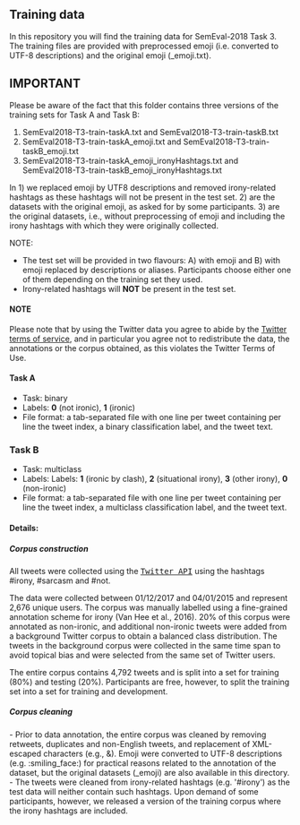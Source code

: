 ## Training data ##

In this repository you will find the training data for SemEval-2018 Task 3. The training files are provided with preprocessed emoji (i.e. converted to UTF-8 descriptions) and the original emoji (_emoji.txt).


## IMPORTANT ##
Please be aware of the fact that this folder contains three versions of the training sets for Task A and Task B:
1. SemEval2018-T3-train-taskA.txt and SemEval2018-T3-train-taskB.txt
2. SemEval2018-T3-train-taskA\_emoji.txt and SemEval2018-T3-train-taskB\_emoji.txt
3. SemEval2018-T3-train-taskA\_emoji\_ironyHashtags.txt and SemEval2018-T3-train-taskB\_emoji\_ironyHashtags.txt

In 1) we replaced emoji by UTF8 descriptions and removed irony-related hashtags as these hashtags will not be present in the test set.
2) are the datasets with the original emoji, as asked for by some participants.
3) are the original datasets, i.e., without preprocessing of emoji and including the irony hashtags with which they were originally collected.

NOTE:
* The test set will be provided in two flavours: A) with emoji and B) with emoji replaced by descriptions or aliases. Participants choose either one of them depending on the training set they used.
* Irony-related hashtags will <b>NOT</b> be present in the test set.


#### NOTE ####
Please note that by using the Twitter data you agree to abide
by the <a href="https://dev.twitter.com/overview/terms/agreement-and-policy" target="_blank">Twitter terms of service</a>, and in particular you agree not to redistribute the data, the annotations or the corpus obtained, as this violates the Twitter Terms of Use.


#### Task A ####
* Task: binary
* Labels: **0** (not ironic), **1** (ironic)
* File format: a tab-separated file with one line per tweet containing per line the tweet index, a binary classification label, and the tweet text.

### Task B ###
* Task: multiclass
* Labels: Labels: **1** (ironic by clash), **2** (situational irony), **3** (other irony), **0** (non-ironic)
* File format: a tab-separated file with one line per tweet containing per line the tweet index, a multiclass classification label, and the tweet text.


#### Details: ####

<h5> Corpus construction</h5>
All tweets were collected using the <a href="http://dev.twitter.com/rest/public" target="_blank"><tt>Twitter API</tt></a> using the hashtags #irony, #sarcasm and #not.

The data were collected between 01/12/2017 and 04/01/2015 and represent 2,676 unique users. The corpus was manually labelled using a fine-grained annotation scheme for irony (Van Hee et al., 2016). 20% of this corpus were annotated as non-ironic, and additional non-ironic tweets were added from a background Twitter corpus to obtain a balanced class distribution. The tweets in the background corpus were collected in the same time span to avoid topical bias and were selected from the same set of Twitter users.


The entire corpus contains 4,792 tweets and is split into a set for training (80%) and testing (20%). Participants are free, however, to split the training set into a set for training and development.

<h5> Corpus cleaning</h5>
- Prior to data annotation, the entire corpus was cleaned by removing retweets, duplicates and non-English tweets, and replacement of XML-escaped characters (e.g., &amp;). Emoji were converted to UTF-8 descriptions (e.g. :smiling_face:) for practical reasons related to the annotation of the dataset, but the original datasets (_emoji) are also available in this directory.
- The tweets were cleaned from irony-related hashtags (e.g. '#irony') as the test data will neither contain such hashtags. Upon demand of some participants, however, we released a version of the training corpus where the irony hashtags are included.